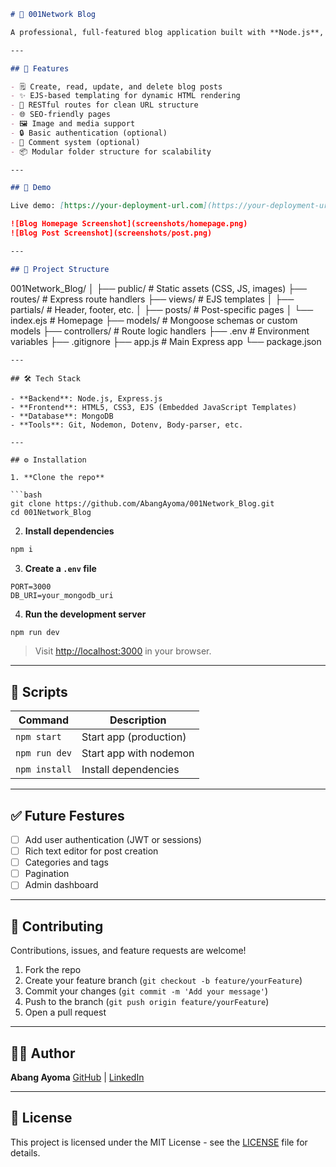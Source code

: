 

```markdown
# 📝 001Network Blog

A professional, full-featured blog application built with **Node.js**, **Express.js**, and **EJS templating engine**. Designed to deliver a seamless and fast blogging experience with dynamic content rendering, clean UI, and maintainable code architecture.

---

## 🚀 Features

- 🗒️ Create, read, update, and delete blog posts
- ✨ EJS-based templating for dynamic HTML rendering
- 📁 RESTful routes for clean URL structure
- 🌐 SEO-friendly pages
- 🖼️ Image and media support
- 🔒 Basic authentication (optional)
- 💬 Comment system (optional)
- 📦 Modular folder structure for scalability

---

## 📸 Demo

Live demo: [https://your-deployment-url.com](https://your-deployment-url.com)

![Blog Homepage Screenshot](screenshots/homepage.png)
![Blog Post Screenshot](screenshots/post.png)

---

## 📁 Project Structure

```

001Network\_Blog/
│
├── public/              # Static assets (CSS, JS, images)
├── routes/              # Express route handlers
├── views/               # EJS templates
│   ├── partials/        # Header, footer, etc.
│   ├── posts/           # Post-specific pages
│   └── index.ejs        # Homepage
├── models/              # Mongoose schemas or custom models
├── controllers/         # Route logic handlers
├── .env                 # Environment variables
├── .gitignore
├── app.js               # Main Express app
└── package.json

````
---

## 🛠️ Tech Stack

- **Backend**: Node.js, Express.js
- **Frontend**: HTML5, CSS3, EJS (Embedded JavaScript Templates)
- **Database**: MongoDB 
- **Tools**: Git, Nodemon, Dotenv, Body-parser, etc.

---

## ⚙️ Installation

1. **Clone the repo**

```bash
git clone https://github.com/AbangAyoma/001Network_Blog.git
cd 001Network_Blog
````

2. **Install dependencies**

```bash
npm i
```

3. **Create a `.env` file**

```
PORT=3000
DB_URI=your_mongodb_uri
```

4. **Run the development server**

```bash
npm run dev
```

> Visit [http://localhost:3000](http://localhost:3000) in your browser.

---

## 📌 Scripts

| Command       | Description            |
| ------------- | ---------------------- |
| `npm start`   | Start app (production) |
| `npm run dev` | Start app with nodemon |
| `npm install` | Install dependencies   |

---

## ✅ Future Festures

* [ ] Add user authentication (JWT or sessions)
* [ ] Rich text editor for post creation
* [ ] Categories and tags
* [ ] Pagination
* [ ] Admin dashboard

---

## 🤝 Contributing

Contributions, issues, and feature requests are welcome!

1. Fork the repo
2. Create your feature branch (`git checkout -b feature/yourFeature`)
3. Commit your changes (`git commit -m 'Add your message'`)
4. Push to the branch (`git push origin feature/yourFeature`)
5. Open a pull request

---

## 🧑‍💻 Author

**Abang Ayoma**
[GitHub](https://github.com/AbangAyoma) | [LinkedIn](/https://linkedin.com/in/abang-ayoma)

---

## 📝 License

This project is licensed under the MIT License - see the [LICENSE](LICENSE) file for details.

```
